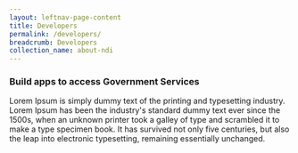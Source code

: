 ```yaml
---
layout: leftnav-page-content
title: Developers
permalink: /developers/
breadcrumb: Developers
collection_name: about-ndi
---
```


### **Build apps to access Government Services**

Lorem Ipsum is simply dummy text of the printing and typesetting industry. Lorem Ipsum has been the industry's standard dummy text ever since the 1500s, when an unknown printer took a galley of type and scrambled it to make a type specimen book. It has survived not only five centuries, but also the leap into electronic typesetting, remaining essentially unchanged.


